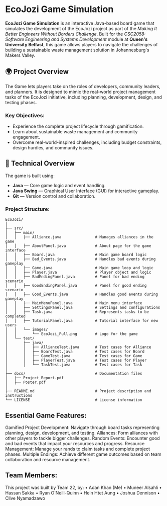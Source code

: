 # EcoJozi Game Simulation  
**EcoJozi Game Simulation** is an interactive Java-based board game that simulates the development of the EcoJozi project as part of the *Making It Better Engineers Without Borders Challenge*. Built for the *CSC2058: Software Engineering and Systems Development* module at **Queen's University Belfast**, this game allows players to navigate the challenges of building a sustainable waste management solution in Johannesburg's Makers Valley.


## 🌍 **Project Overview**  
The Game lets players take on the roles of developers, community leaders, and planners. It is designed to mimic the real-world project management tasks of the EcoJozi initiative, including planning, development, design, and testing phases.


### **Key Objectives:**  
- Experience the complete project lifecycle through gamification.  
- Learn about sustainable waste management and community engagement.  
- Overcome real-world-inspired challenges, including budget constraints, design hurdles, and community issues.


## 🔧 **Technical Overview**  
The game is built using:  
- **Java** — Core game logic and event handling.  
- **Java Swing** — Graphical User Interface (GUI) for interactive gameplay.  
- **Git** — Version control and collaboration.

### **Project Structure:**  
```plaintext
EcoJozi/
│
├── src/
│   ├── main/
│   │   ├── Alliance.java               # Manages alliances in the game
│   │   ├── AboutPanel.java             # About page for the game interface
│   │   ├── Board.java                  # Main game board logic
│   │   ├── Bad_Events.java             # Handles bad events during gameplay
│   │   ├── Game.java                   # Main game loop and logic
│   │   ├── Player.java                 # Player object and logic
│   │   ├── BadEndingPanel.java         # Panel for bad ending scenario
│   │   ├── GoodEndingPanel.java        # Panel for good ending scenario
│   │   ├── Good_Events.java            # Handles good events during gameplay
│   │   ├── MainMenuPanel.java          # Main menu interface
│   │   ├── SettingsPanel.java          # Settings and configurations
│   │   ├── Task.java                   # Represents tasks to be completed
│   │   ├── TutorialPanel.java          # Tutorial interface for new users
│   │   └── images/
│   │       └── EcoJozi_Full.png        # Logo for the game
│   └── test/
│       ├── java/
│       │   ├── AllianceTest.java       # Test cases for Alliance
│       │   ├── BoardTest.java          # Test cases for Board
│       │   ├── GameTest.java           # Test cases for Game
│       │   ├── PlayerTest.java         # Test cases for Player
│       │   └── TaskTest.java           # Test cases for Task
│
├── docs/                               # Documentation files
│   ├── Project_Report.pdf
│   ├── Poster.pdf
│
├── README.md                           # Project description and instructions
└── LICENSE                             # License information
```


## **Essential Game Features:**
Gamified Project Development: Navigate through board tasks representing planning, design, development, and testing.
Alliances: Form alliances with other players to tackle bigger challenges.
Random Events: Encounter good and bad events that impact your resources and progress.
Resource Management: Manage your rands to claim tasks and complete project phases.
Multiple Endings: Achieve different game outcomes based on team collaboration and resource management.


## **Team Members:**
This project was built by Team 22, by:
	•	Adan Khan (Me)
  • Muneer Alsahli
	•	Hassan Sakka
	•	Ryan O’Neill-Quinn
	•	Hein Htet Aung
	•	Joshua Dennison
	•	Clive Nyamadzawo


